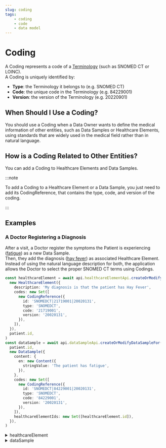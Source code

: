 ```yaml
---
slug: coding
tags:
    - coding
    - code
    - data model
---
```


# Coding

A Coding represents a code of a [Terminology](/sdks/glossary#terminologies) (such as SNOMED CT or LOINC).  
A Coding is uniquely identified by:
- **Type**: the Terminology it belongs to (e.g. SNOMED CT)
- **Code**: the unique code in the Terminology (e.g. 84229001)
- **Version**: the version of the Terminology (e.g. 20220901)

## When Should I Use a Coding?

You should use a Coding when a Data Owner wants to define the medical information of other entities, such as Data 
Samples or Healthcare Elements, using standards that are widely used in the medical field rather than in natural language.

## How is a Coding Related to Other Entities?

You can add a Coding to Healthcare Elements and Data Samples.

:::note

To add a Coding to a Healthcare Element or a Data Sample, you just need to add its CodingReference, that contains the 
type, code, and version of the coding.

:::

## Examples

### A Doctor Registering a Diagnosis

After a visit, a Doctor register the symptoms the Patient is experiencing ([fatigue](https://snomedbrowser.com/Codes/Details/84229001)) as a new Data Sample.  
Then, they add the diagnosis ([hay fever](https://snomedbrowser.com/Codes/Details/21719001)) as associated Healthcare Element.
Instead of using the natural language description for both, the application allows the Doctor to select the proper 
SNOMED CT terms using Codings.

<!-- file://code-samples/explanation/data-sample-w-coding/index.mts snippet:doctor can create DS and HE-->
```typescript
const healthcareElement = await api.healthcareElementApi.createOrModifyHealthcareElement(
  new HealthcareElement({
    description: 'My diagnosis is that the patient has Hay Fever',
    codes: new Set([
      new CodingReference({
        id: 'SNOMEDCT|21719001|20020131',
        type: 'SNOMEDCT',
        code: '21719001',
        version: '20020131',
      }),
    ]),
  }),
  patient.id,
)
const dataSample = await api.dataSampleApi.createOrModifyDataSampleFor(
  patient.id,
  new DataSample({
    content: {
      en: new Content({
        stringValue: 'The patient has fatigue',
      }),
    },
    codes: new Set([
      new CodingReference({
        id: 'SNOMEDCT|84229001|20020131',
        type: 'SNOMEDCT',
        code: '84229001',
        version: '20020131',
      }),
    ]),
    healthcareElementIds: new Set([healthcareElement.id]),
  }),
)
```
<!-- output://code-samples/explanation/data-sample-w-coding/healthcareElement.txt -->
<details>
<summary>healthcareElement</summary>

```json
{
  "id": "74679ab7-69d2-4288-b065-688429e8096a",
  "rev": "1-dfbe20cf52427ab41925d1038c7a7f2c",
  "created": 1679928223813,
  "modified": 1679928223813,
  "author": "f7ec463c-44b4-414e-9e7f-f2cc0967cc01",
  "responsible": "b16baab3-b6a3-42a0-b4b5-8dc8e00cc806",
  "healthcareElementId": "74679ab7-69d2-4288-b065-688429e8096a",
  "valueDate": 20230327164343,
  "openingDate": 20230327164343,
  "description": "My diagnosis is that the patient has Hay Fever",
  "identifiers": [],
  "codes": {},
  "labels": {},
  "systemMetaData": {
    "secretForeignKeys": [
      "4742a08d-bbc1-4ed1-a758-f0a605529bf1"
    ],
    "cryptedForeignKeys": {
      "b16baab3-b6a3-42a0-b4b5-8dc8e00cc806": {}
    },
    "delegations": {
      "b16baab3-b6a3-42a0-b4b5-8dc8e00cc806": {}
    },
    "encryptionKeys": {
      "b16baab3-b6a3-42a0-b4b5-8dc8e00cc806": {}
    },
    "encryptedSelf": "Q3wbLUw760q0oUP0CUBGTLDvAe1cniuJJypjzpt1KWdrmNra4n9VM1bDtZCxPH+tjJMnrL/xij16BvhkYD8IJr0AIu6zN/mkBxa5yEaj7nY="
  }
}
```
</details>

<!-- output://code-samples/explanation/data-sample-w-coding/dataSample.txt -->
<details>
<summary>dataSample</summary>

```json
{
  "id": "c3be37dd-739c-4614-9f60-5d79b822abfd",
  "qualifiedLinks": {},
  "batchId": "cb6ec94f-d921-4d22-95ec-069bea6b6da4",
  "index": 0,
  "valueDate": 20230327164344,
  "openingDate": 20230327164344,
  "created": 1679928224038,
  "modified": 1679928224038,
  "author": "f7ec463c-44b4-414e-9e7f-f2cc0967cc01",
  "responsible": "b16baab3-b6a3-42a0-b4b5-8dc8e00cc806",
  "identifiers": [],
  "healthcareElementIds": {},
  "canvasesIds": {},
  "content": {
    "en": {
      "stringValue": "The patient has fatigue",
      "compoundValue": [],
      "ratio": [],
      "range": []
    }
  },
  "codes": {},
  "labels": {},
  "systemMetaData": {
    "secretForeignKeys": [
      "4742a08d-bbc1-4ed1-a758-f0a605529bf1"
    ],
    "cryptedForeignKeys": {
      "b16baab3-b6a3-42a0-b4b5-8dc8e00cc806": {}
    },
    "delegations": {
      "b16baab3-b6a3-42a0-b4b5-8dc8e00cc806": {}
    },
    "encryptionKeys": {
      "b16baab3-b6a3-42a0-b4b5-8dc8e00cc806": {}
    }
  }
}
```
</details>
